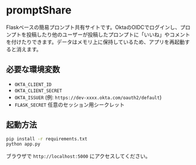 # promptShare

Flaskベースの簡易プロンプト共有サイトです。OktaのOIDCでログインし、プロンプトを投稿したり他のユーザーが投稿したプロンプトに「いいね」やコメントを付けたりできます。データはメモリ上に保持しているため、アプリを再起動すると消えます。

## 必要な環境変数
- `OKTA_CLIENT_ID`
- `OKTA_CLIENT_SECRET`
- `OKTA_ISSUER` (例: `https://dev-xxxx.okta.com/oauth2/default`)
- `FLASK_SECRET` 任意のセッション用シークレット

## 起動方法
```bash
pip install -r requirements.txt
python app.py
```

ブラウザで `http://localhost:5000` にアクセスしてください。
